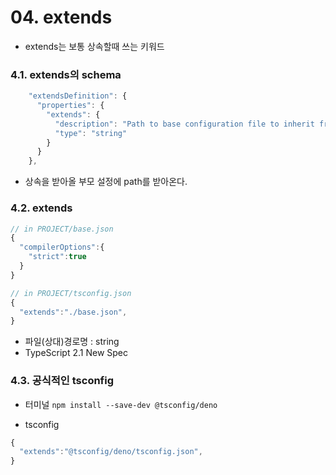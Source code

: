 # 04. extends

- extends는 보통 상속할때 쓰는 키워드

### 4.1. extends의 schema

```ts
    "extendsDefinition": {
      "properties": {
        "extends": {
          "description": "Path to base configuration file to inherit from. Requires TypeScript version 2.1 or later.",
          "type": "string"
        }
      }
    },

```
- 상속을 받아올 부모 설정에 path를 받아온다.

### 4.2. extends

```ts
// in PROJECT/base.json
{
  "compilerOptions":{
    "strict":true
  }
}

// in PROJECT/tsconfig.json
{
  "extends":"./base.json",
}
```

- 파일(상대)경로명 : string
- TypeScript 2.1 New Spec


### 4.3. 공식적인 tsconfig

- 터미널
`npm install --save-dev @tsconfig/deno`


- tsconfig

```ts
{
  "extends":"@tsconfig/deno/tsconfig.json",
}
```